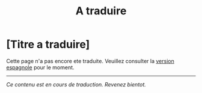 ﻿---
title: [A traduire]
---

<!-- TODO: translation missing - French version -->

# [Titre a traduire]

Cette page n'a pas encore ete traduite. Veuillez consulter la [version espagnole](/es/mitos-amor-continuacion) pour le moment.

---

*Ce contenu est en cours de traduction. Revenez bientot.*
